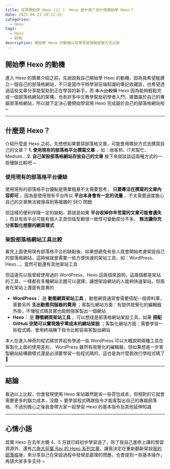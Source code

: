 ```yaml
---
title: 從零開始學 Hexo (1) |  Hexo 是什麼？為什麼開始學 Hexo？
date: 2025-04-21 10:12:31
categories:
  - Hexo
tags: 
  - Hexo
  - 前端
description: 開始學 Hexo 的動機以及常見部落格經營方式比較
---
```


## 開始學 Hexo 的動機

進入 Hexo 的簡單介紹之前，先說說我自己開始學 Hexo 的動機，因為我希望能建立一個自己的部落格網站，不只是當作平時學習前端知識的筆記收藏區，也希望透過這些文章分享能幫助到正在學習的新手，而 ~~本人比較懶~~ Hexo 因為能夠輕鬆完成一個部落格網站的架構，也有許多中文教學幫助初學者入門，建置屬於自己的專屬部落格網站，所以就下定決心要開始學習用 Hexo 完成屬於自己的部落格網站啦 ~

---

## 什麼是 Hexo？

介紹什麼是 Hexo 之前，先想想如果要寫部落格文章，可能會用哪些方式去撰寫自己的文章？
 **1. 使用現有的部落格平台撰寫文章** ，如：痞客邦、iT邦幫忙、Medium...
 **2. 自己架設部落格網站存放自己的文章**
接下來就談談這兩種方式的一些優缺比較吧 ~

### 使用現有的部落格平台優缺

使用現有的部落格平台優點是簡單粗暴不太需要思考， **只要專注在撰寫的文章內容即可** ，因為是使用現有平台所以 **平台本身會有一定的流量** ，不太需要過度擔心自己的文章無法被搜尋到等複雜的 SEO 問題

但這樣的便利伴隨一定的缺點，那就是如果 **平台收掉你辛苦寫的文章可能會遺失** ，而且有些平台可能有個人主頁但版型都很一致性可變動部分不多、 **無法讓你充分客製化想要的網頁樣式**

### 架設部落格網站工具比較

看完上面使用現有部落格平台的缺點後，如果想避免有些人就會開始考慮架設自己的部落格網站，這時候就會需要一些方便快速的架站工具，如：WordPress、Hexo...，當然可能還有其他架站工具

但這邊先以我曾經使用過的 WordPress、Hexo 這兩個來說明，這兩個都是架站的工具，一樣都有多種網站主題可以選擇，讓想架設網站的人能夠快速架站，但兩者在架站上還是有差異的

* **WordPress：** 是 **動態網頁架站工具** ，動態網頁通常會需要搭配一個資料庫，需要另外 **支出動態伺服器的費用** ；客製化網站方面：有提供視覺化的編輯器外掛，不懂程式碼其實也能勉強客製出一個網站
* **Hexo：** 是 **靜態網頁架站工具** ，可以想成是部落格網站架設工具，如果 **搭配 GitHub 空間可以實現幾乎零成本的網站架設** ；客製化網站方面：需要學習一些程式碼、會用終端機下指令比較容易客製出網站

本人在進入神奇的程式碼世界前有學過一些 WordPress 可以大概說明兩種工具在客製化上面的使用差別， WordPress 雖然有視覺化的編輯器，但如果想進一步客製網站結構跟樣式還是必須要學習一些程式碼的，這也是為什麼我改行學程式碼了🤣

---

## 結論

看過以上比較，你會發現使用 Hexo 架站雖然能省一些荷包成本，但相對的它就會需要更多的腦力成本，沒錯 ~ 要學習程式碼跟指令才能客製出自己的專屬部落格，不過別擔心之後我會帶大家一起學習 Hexo 的基本指令及其他延伸知識

---

## 心情小語

其實 Hexo 在去年大概 4、5 月就已經初步學習過了，除了我自己進修上課的學習資源外，還有[六角大前輩 Ray 的 Hexo 系列文章](https://israynotarray.com/categories/hexo/)，讓我決定在重新翻新架設[我的部落格](https://amy6072698.github.io/amy10blog/)後，來分享自己在架設過程中發現並處理的問題，也會提到一些基本操作，再請大家多多支持 ~
